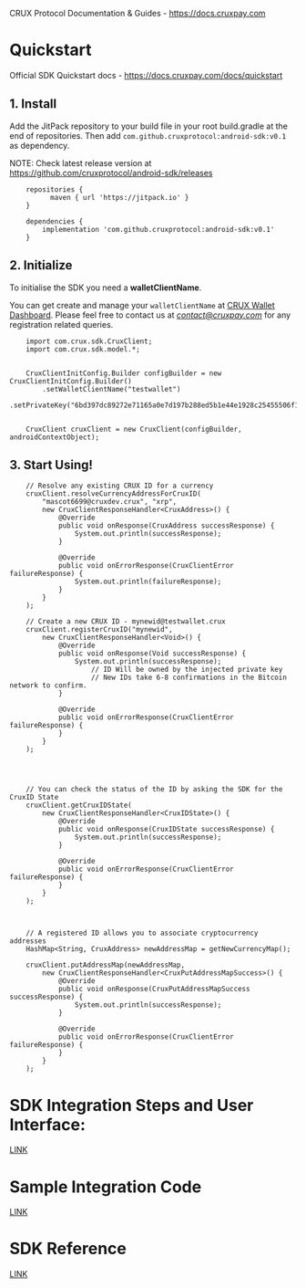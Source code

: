 
CRUX Protocol Documentation & Guides - https://docs.cruxpay.com


# Quickstart

Official SDK Quickstart docs - https://docs.cruxpay.com/docs/quickstart

## 1. Install

Add the JitPack repository to your build file in your root build.gradle at the end of repositories.
Then add `com.github.cruxprotocol:android-sdk:v0.1` as dependency.

NOTE: Check latest release version at https://github.com/cruxprotocol/android-sdk/releases


```
    repositories {
          maven { url 'https://jitpack.io' }
    }

    dependencies {
        implementation 'com.github.cruxprotocol:android-sdk:v0.1'
    }
```

## 2. Initialize

To initialise the SDK you need a **walletClientName**.

You can get create and manage your `walletClientName` at [CRUX Wallet Dashboard](https://cruxpay.com/wallet/dashboard). Please feel free to contact us at *contact@cruxpay.com* for any registration related queries.

```
    import com.crux.sdk.CruxClient;
    import com.crux.sdk.model.*;


    CruxClientInitConfig.Builder configBuilder = new CruxClientInitConfig.Builder()
        .setWalletClientName("testwallet")
        .setPrivateKey("6bd397dc89272e71165a0e7d197b288ed5b1e44e1928c25455506f1968f");


    CruxClient cruxClient = new CruxClient(configBuilder, androidContextObject);
```


## 3. Start Using!

```
    // Resolve any existing CRUX ID for a currency
    cruxClient.resolveCurrencyAddressForCruxID(
        "mascot6699@cruxdev.crux", "xrp",
        new CruxClientResponseHandler<CruxAddress>() {
            @Override
            public void onResponse(CruxAddress successResponse) {
                System.out.println(successResponse);
            }

            @Override
            public void onErrorResponse(CruxClientError failureResponse) {
                System.out.println(failureResponse);
            }
        }
    );

    // Create a new CRUX ID - mynewid@testwallet.crux
    cruxClient.registerCruxID("mynewid",
        new CruxClientResponseHandler<Void>() {
            @Override
            public void onResponse(Void successResponse) {
                System.out.println(successResponse);
                    // ID Will be owned by the injected private key
                    // New IDs take 6-8 confirmations in the Bitcoin network to confirm.
            }

            @Override
            public void onErrorResponse(CruxClientError failureResponse) {
            }
        }
    );




    // You can check the status of the ID by asking the SDK for the CruxID State
    cruxClient.getCruxIDState(
        new CruxClientResponseHandler<CruxIDState>() {
            @Override
            public void onResponse(CruxIDState successResponse) {
                System.out.println(successResponse);
            }

            @Override
            public void onErrorResponse(CruxClientError failureResponse) {
            }
        }
    );



    // A registered ID allows you to associate cryptocurrency addresses
    HashMap<String, CruxAddress> newAddressMap = getNewCurrencyMap();

    cruxClient.putAddressMap(newAddressMap,
        new CruxClientResponseHandler<CruxPutAddressMapSuccess>() {
            @Override
            public void onResponse(CruxPutAddressMapSuccess successResponse) {
                System.out.println(successResponse);
            }

            @Override
            public void onErrorResponse(CruxClientError failureResponse) {
            }
        }
    );
```


# SDK Integration Steps and User Interface:

[LINK](https://docs.cruxpay.com/docs/integration-dev-plan)

# Sample Integration Code

[LINK](https://github.com/cruxprotocol/android-sdk/blob/add-readme/app/src/main/java/com/example/liquid_test_2/MainActivity.java#L45)

# SDK Reference

[LINK](https://s3-ap-southeast-1.amazonaws.com/files.coinswitch.co/cruxpay/android-sdk-docs/javadoc/com/crux/sdk/CruxClient.html)